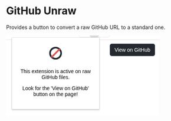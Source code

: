 # GitHub Unraw

Provides a button to convert a raw GitHub URL to a standard one.

![screenshot](./screenshot.png)